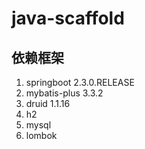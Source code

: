 # java-scaffold

## 依赖框架

1. springboot 2.3.0.RELEASE
2. mybatis-plus 3.3.2
3. druid 1.1.16
4. h2 
5. mysql
6. lombok